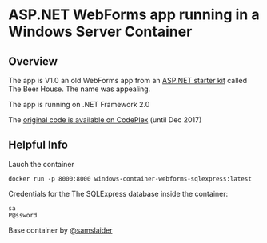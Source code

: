 # ASP.NET WebForms app running in a Windows Server Container

## Overview
The app is V1.0 an old WebForms app from an [ASP.NET starter kit](https://www.asp.net/downloads/starter-kits/the-beer-house) called The Beer House. The name was appealing.

The app is running on .NET Framework 2.0

The [original code is available on CodePlex](http://thebeerhouse.codeplex.com/releases/view/127) (until Dec 2017)  

## Helpful Info
Lauch the container
```
docker run -p 8000:8000 windows-container-webforms-sqlexpress:latest
```

Credentials for the The SQLExpress database inside the container:
```
sa
P@ssword
```

Base container by [@samslaider](https://hub.docker.com/u/samslaider/)

